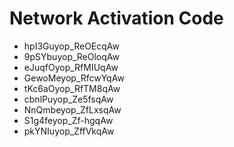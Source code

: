 # Network Activation Code
* hpI3Guyop_ReOEcqAw
* 9pSYbuyop_ReOloqAw
* eJuqfOyop_RfMIUqAw
* GewoMeyop_RfcwYqAw
* tKc6aOyop_RfTM8qAw
* cbnlPuyop_Ze5fsqAw
* NnQmbeyop_ZfLxsqAw
* S1g4feyop_Zf-hgqAw
* pkYNIuyop_ZffVkqAw